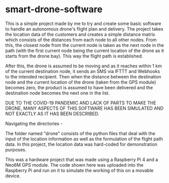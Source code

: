 # smart-drone-software
This is a simple project made by me to try and create some basic software to handle an autonomous drone's flight plan and delivery. The project takes the location data of the customers and creates a simple distance matrix which consists of the distances from each node to all other nodes. From this, the closest node from the current node is taken as the next node in the path (with the first current node being the current location of the drone as it starts from the drone bay). This way the flight path is established.

After this, the drone is assumed to be moving and as it reaches within 1 km of the current destination node, it sends an SMS via IFTTT and Webhooks to the intended recipient. Then when the distance between the destination node and the current location of the drone (taken from the GPS module) becomes zero, the product is assumed to have been delivered and the destination node becomes the next one in the list.

DUE TO THE COVID-19 PANDEMIC AND LACK OF PARTS TO MAKE THE DRONE, MANY ASPECTS OF THIS SOFTWARE HAS BEEN SIMULATED AND NOT EXACTLY AS IT HAS BEEN DESCRIBED.

Navigating the directories - 

The folder named "drone" consists of the python files that deal with the input of the location information as well as the formulation of the flight path data.
In this project, the location data was hard-coded for demonstration purposes.

This was a hardware project that was made using a Raspberry Pi 4 and a Neo6M GPS module. The code shown here was uploaded into the Raspberry Pi and run on it to simulate the working of this on a movable device.
